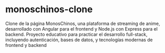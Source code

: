 # monoschinos-clone
Clone de la página MonosChinos, una plataforma de streaming de anime, desarrollado con Angular para el frontend y Node.js con Express para el backend. Proyecto educativo para practicar el desarrollo full-stack, incluyendo autenticación, bases de datos, y tecnologías modernas de frontend y backend
